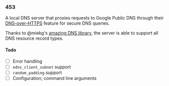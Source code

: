 ### 453

A local DNS server that proxies requests to Google Public DNS through their [DNS-over-HTTPS](https://developers.google.com/speed/public-dns/docs/dns-over-https) feature for secure DNS queries.

Thanks to @miekg's [amazing DNS library](https://github.com/miekg/dns), the server is able to support all DNS resource record types.

#### Todo

- [ ] Error handling
- [ ] `edns_client_subnet` support
- [ ] `random_padding` support
- [ ] Configuration; command line arguments
